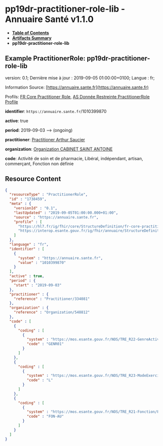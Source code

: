 # pp19dr-practitioner-role-lib - Annuaire Santé v1.1.0

* [**Table of Contents**](toc.md)
* [**Artifacts Summary**](artifacts.md)
* **pp19dr-practitioner-role-lib**

## Example PractitionerRole: pp19dr-practitioner-role-lib

version: 0.1; Dernière mise à jour : 2019-09-05 01:00:00+0100; Langue : fr; 

Information Source: [https://annuaire.sante.fr](https://annuaire.sante.fr)

Profils: [FR Core Practitioner Role](https://hl7.fr/ig/fhir/core/2.1.0/StructureDefinition-fr-core-practitioner-role.html), [AS Donnée Restreinte PractitionerRole Profile](StructureDefinition-as-dr-practitionerrole.md)

**identifier**: `https://annuaire.sante.fr`/1010399870

**active**: true

**period**: 2019-09-03 --> (ongoing)

**practitioner**: [Practitioner Arthur Saucier](Practitioner-334081.md)

**organization**: [Organization CABINET SAINT ANTOINE](Organization-548812.md)

**code**: Activité de soin et de pharmacie, Libéral, indépendant, artisan, commerçant, Fonction non définie



## Resource Content

```json
{
  "resourceType" : "PractitionerRole",
  "id" : "1738459",
  "meta" : {
    "versionId" : "0.1",
    "lastUpdated" : "2019-09-05T01:00:00.000+01:00",
    "source" : "https://annuaire.sante.fr",
    "profile" : [
      "https://hl7.fr/ig/fhir/core/StructureDefinition/fr-core-practitioner-role",
      "https://interop.esante.gouv.fr/ig/fhir/annuaire/StructureDefinition/as-dr-practitionerrole"
    ]
  },
  "language" : "fr",
  "identifier" : [
    {
      "system" : "https://annuaire.sante.fr",
      "value" : "1010399870"
    }
  ],
  "active" : true,
  "period" : {
    "start" : "2019-09-03"
  },
  "practitioner" : {
    "reference" : "Practitioner/334081"
  },
  "organization" : {
    "reference" : "Organization/548812"
  },
  "code" : [
    {
      "coding" : [
        {
          "system" : "https://mos.esante.gouv.fr/NOS/TRE_R22-GenreActivite/FHIR/TRE-R22-GenreActivite",
          "code" : "GENR01"
        }
      ]
    },
    {
      "coding" : [
        {
          "system" : "https://mos.esante.gouv.fr/NOS/TRE_R23-ModeExercice/FHIR/TRE-R23-ModeExercice",
          "code" : "L"
        }
      ]
    },
    {
      "coding" : [
        {
          "system" : "https://mos.esante.gouv.fr/NOS/TRE_R21-Fonction/FHIR/TRE-R21-Fonction",
          "code" : "FON-AU"
        }
      ]
    }
  ]
}

```
